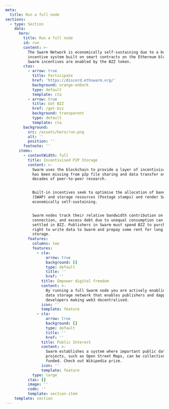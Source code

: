 ```yaml
---
meta:
  title: Run a full node
sections:
  - type: Section
    data:
      hero:
        title: Run a full node
        id: run
        content: >-
          The Swarm Network is economically self-sustaining due to a built-in
          incentive system built on smart contracts on the Ethereum blockchain.
          Swarm incentives are enabled by the BZZ token.
        ctas:
          - arrow: true
            title: Participate
            href: 'https://discord.ethswarm.org/'
            background: orange-onDark
            type: default
            template: cta
          - arrow: true
            title: Get BZZ
            href: /get-bzz
            background: transparent
            type: default
            template: cta
        background:
          src: /assets/hero/run.png
          alt: ''
          position: ''
        footnote: ''
      items:
        - contentWidth: full
          title: Incentivised P2P Storage
          content: >-
            Swarm uses the blockchain to provide a layer of incentivisation that
            has been missing from p2p file sharing and data transfer over
            decades of peer-to-peer research.


            Built-in incentives seek to optimise the allocation of bandwidth
            (SWAP) and storage resources (Postage stamps) and render Swarm
            economically self-sustaining.


            Swarm nodes track their relative bandwidth contribution on each peer
            connection, and excess debt due to unequal consumption can be
            settled in BZZ. Publishers in Swarm must spend BZZ to purchase the
            right to write data to Swarm and prepay some rent for long term
            storage.
          features:
            columns: two
            features:
              - cta:
                  arrow: true
                  background: []
                  type: default
                  title: ''
                  href: ''
                title: Empower digital freedom
                content: >-
                  By running a full Swarm node you are actively enabling a P2P
                  data storage network that enables publishers and dapp
                  developers making web3 decentralised.
                icon: ''
                template: feature
              - cta:
                  arrow: true
                  background: []
                  type: default
                  title: ''
                  href: ''
                title: Public Interest
                content: >-
                  Swarm establishes a system where important public data
                  projects, such as Open Street Maps, can be collectively
                  funded. Check out Wikipedia prize.
                icon: ''
                template: feature
            type: large
          ctas: []
          image: ''
          code: ''
          template: section-item
    template: section
---
```


